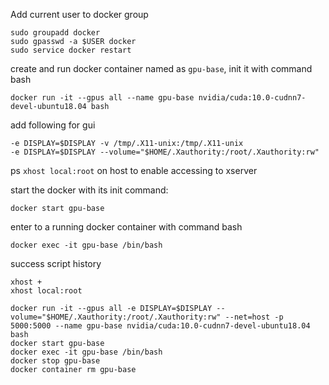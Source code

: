 Add current user to docker group
```
sudo groupadd docker
sudo gpasswd -a $USER docker
sudo service docker restart
```


create and run docker container named as ```gpu-base```,  init it with command bash
```
docker run -it --gpus all --name gpu-base nvidia/cuda:10.0-cudnn7-devel-ubuntu18.04 bash
```
add following for gui
```
-e DISPLAY=$DISPLAY -v /tmp/.X11-unix:/tmp/.X11-unix
-e DISPLAY=$DISPLAY --volume="$HOME/.Xauthority:/root/.Xauthority:rw"
```
ps ```xhost local:root``` on host to enable accessing to xserver

start the docker with its init command: 
```
docker start gpu-base
```

enter to a running docker container with command bash
```
docker exec -it gpu-base /bin/bash
```


success script history
```
xhost +
xhost local:root
```
```
docker run -it --gpus all -e DISPLAY=$DISPLAY --volume="$HOME/.Xauthority:/root/.Xauthority:rw" --net=host -p 5000:5000 --name gpu-base nvidia/cuda:10.0-cudnn7-devel-ubuntu18.04 bash
docker start gpu-base
docker exec -it gpu-base /bin/bash
docker stop gpu-base
docker container rm gpu-base
```
